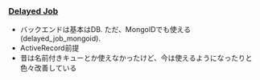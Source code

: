 ### [Delayed Job](https://github.com/collectiveidea/delayed_job)

* バックエンドは基本はDB. ただ、MongoIDでも使える(delayed_job_mongoid).
* ActiveRecord前提
* 昔は名前付きキューとか使えなかったけど、今は使えるようになったりと色々改善している
